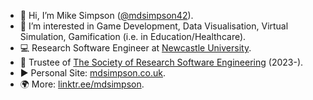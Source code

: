 - 👋 Hi, I’m Mike Simpson ([@mdsimpson42](https://github.com/mdsimpson42)).
- 👀 I’m interested in Game Development, Data Visualisation, Virtual Simulation, Gamification (i.e. in Education/Healthcare).
- :computer: Research Software Engineer at [Newcastle University](https://rse.ncldata.dev/team/mike-simpson).
- :loudspeaker: Trustee of [The Society of Research Software Engineering](https://society-rse.org/about/governance/mike-simpson/) (2023-).
- :arrow_forward: Personal Site: [mdsimpson.co.uk](https://mdsimpson.co.uk/).
- :earth_africa: More: [linktr.ee/mdsimpson](https://linktr.ee/mdsimpson).
